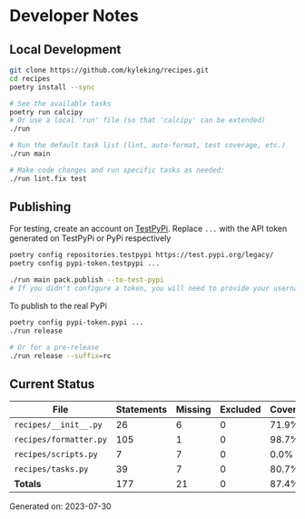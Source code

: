 # Developer Notes

## Local Development

```sh
git clone https://github.com/kyleking/recipes.git
cd recipes
poetry install --sync

# See the available tasks
poetry run calcipy
# Or use a local 'run' file (so that 'calcipy' can be extended)
./run

# Run the default task list (lint, auto-format, test coverage, etc.)
./run main

# Make code changes and run specific tasks as needed:
./run lint.fix test
```

## Publishing

For testing, create an account on [TestPyPi](https://test.pypi.org/legacy/). Replace `...` with the API token generated on TestPyPi or PyPi respectively

```sh
poetry config repositories.testpypi https://test.pypi.org/legacy/
poetry config pypi-token.testpypi ...

./run main pack.publish --to-test-pypi
# If you didn't configure a token, you will need to provide your username and password to publish
```

To publish to the real PyPi

```sh
poetry config pypi-token.pypi ...
./run release

# Or for a pre-release
./run release --suffix=rc
```

## Current Status

<!-- {cts} COVERAGE -->
| File                   |   Statements |   Missing |   Excluded | Coverage   |
|------------------------|--------------|-----------|------------|------------|
| `recipes/__init__.py`  |           26 |         6 |          0 | 71.9%      |
| `recipes/formatter.py` |          105 |         1 |          0 | 98.7%      |
| `recipes/scripts.py`   |            7 |         7 |          0 | 0.0%       |
| `recipes/tasks.py`     |           39 |         7 |          0 | 80.7%      |
| **Totals**             |          177 |        21 |          0 | 87.4%      |

Generated on: 2023-07-30
<!-- {cte} -->
